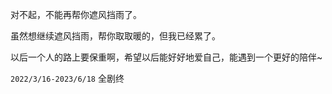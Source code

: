 对不起，不能再帮你遮风挡雨了。

虽然想继续遮风挡雨，帮你取取暖的，但我已经累了。

以后一个人的路上要保重啊，希望以后能好好地爱自己，能遇到一个更好的陪伴~

`2022/3/16-2023/6/18` 全剧终

